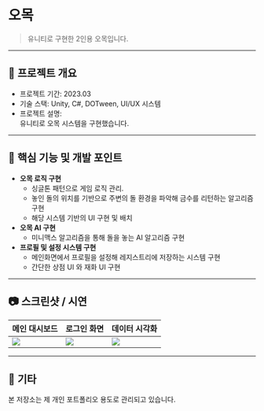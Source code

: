 # 오목

> 유니티로 구현한 2인용 오목입니다.

---

## 📌 프로젝트 개요
- 프로젝트 기간: 2023.03
- 기술 스택: Unity, C#, DOTween, UI/UX 시스템
- 프로젝트 설명:  
  유니티로 오목 시스템을 구현했습니다.

---

## 👤 핵심 기능 및 개발 포인트
- **오목 로직 구현**
  - 싱글톤 패턴으로 게임 로직 관리.
  - 놓인 돌의 위치를 기반으로 주변의 돌 환경을 파악해 금수를 리턴하는 알고리즘 구현
  - 해당 시스템 기반의 UI 구현 및 배치
- **오목 AI 구현**
  - 미니맥스 알고리즘을 통해 돌을 놓는 AI 알고리즘 구현
- **프로필 및 설정 시스템 구현**
  - 메인화면에서 프로필을 설정해 레지스트리에 저장하는 시스템 구현
  - 간단한 상점 UI 와 재화 UI 구현

---

## 📷 스크린샷 / 시연
| 메인 대시보드 | 로그인 화면 | 데이터 시각화 |
|---------------|-------------|---------------|
| ![](screenshots/dashboard.png) | ![](screenshots/login.png) | ![](screenshots/chart.png) |

---

## 📝 기타
본 저장소는 제 개인 포트폴리오 용도로 관리되고 있습니다.

